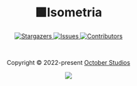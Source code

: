 <h1 align="center">
  <img
    src="https://raw.githubusercontent.com/catppuccin/catppuccin/main/assets/misc/transparent.png"
    height="30"
    width="0px"
  />
  🟩Isometria
  <img
    src="https://raw.githubusercontent.com/catppuccin/catppuccin/main/assets/misc/transparent.png"
    height="30"
    width="0px"
  />
</h1>

<p align="center">
  <a href="https://github.com/October-Studios/Isometria/stargazers">
    <img
      alt="Stargazers"
      src="https://img.shields.io/github/stars/October-Studios/Isometria?style=for-the-badge&logo=starship&color=c678dd&logoColor=d9e0ee&labelColor=282a36"
    />
  </a>
  <a href="https://github.com/October-Studios/Isometria/issues">
    <img
      alt="Issues"
      src="https://img.shields.io/github/issues/October-Studios/Isometria?style=for-the-badge&logo=gitbook&color=f0c062&logoColor=d9e0ee&labelColor=282a36"
    />
  </a>
  <a href="https://github.com/October-Studios/Isometria/contributors">
    <img
      alt="Contributors"
      src="https://img.shields.io/github/contributors/October-Studios/Isometria?style=for-the-badge&logo=opensourceinitiative&color=abcf84&logoColor=d9e0ee&labelColor=282a36"
    />
  </a>
</p>

&nbsp;

<p align="center">
  Copyright &copy; 2022-present
  <a href="https://github.com/October-Studios" target="_blank">October Studios</a>
</p>
<p align="center">
  <a href="#"
    ><img
      src="https://img.shields.io/static/v1.svg?style=for-the-badge&label=License&message=None&logoColor=d9e0ee&colorA=282a36&colorB=ff6961"
  /></a>
</p>
